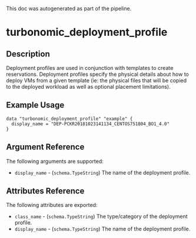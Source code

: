 This doc was autogenerated as part of the pipeline.

# turbonomic_deployment_profile


## Description

Deployment profiles are used in conjunction with templates to create reservations. Deployment profiles specify the physical details about how to deploy VMs from a given template (ie: the physical files that will be copied to the deployed workload as well as optional placement limitations).


## Example Usage

```
data "turbonomic_deployment_profile" "example" {
  display_name = "DEP-PCKR20181023141134_CENTOS751804_BO1_4.0"
}
```


## Argument Reference

The following arguments are supported:

- `display_name` - (`schema.TypeString`) The name of the deployment profile.


## Attributes Reference

The following attributes are exported:

- `class_name` - (`schema.TypeString`) The type/category of the deployment profile.
- `display_name` - (`schema.TypeString`) The name of the deployment profile.

